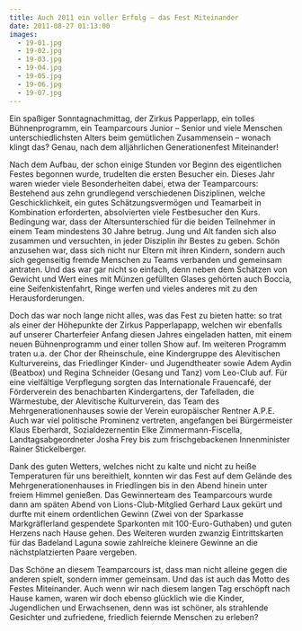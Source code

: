 ```yaml
---
title: Auch 2011 ein voller Erfolg – das Fest Miteinander
date: 2011-08-27 01:13:00
images:
  - 19-01.jpg
  - 19-02.jpg
  - 19-03.jpg
  - 19-04.jpg
  - 19-05.jpg
  - 19-06.jpg
  - 19-07.jpg
---
```


Ein spaßiger Sonntagnachmittag, der Zirkus Papperlapp, ein tolles Bühnenprogramm, ein Teamparcours Junior – Senior und viele Menschen unterschiedlichsten Alters beim gemütlichen Zusammensein – wonach klingt das? Genau, nach dem alljährlichen Generationenfest Miteinander!

Nach dem Aufbau, der schon einige Stunden vor Beginn des eigentlichen Festes begonnen wurde, trudelten die ersten Besucher ein. Dieses Jahr waren wieder viele Besonderheiten dabei, etwa der Teamparcours: Bestehend aus zehn grundlegend verschiedenen Disziplinen, welche Geschicklichkeit, ein gutes Schätzungsvermögen und Teamarbeit in Kombination erforderten, absolvierten viele Festbesucher den Kurs. Bedingung war, dass der Altersunterschied für die beiden Teilnehmer in einem Team mindestens 30 Jahre betrug. Jung und Alt fanden sich also zusammen und versuchten, in jeder Disziplin ihr Bestes zu geben. Schön anzusehen war, dass sich nicht nur Eltern mit ihren Kindern, sondern auch sich gegenseitig fremde Menschen zu Teams verbanden und gemeinsam antraten. Und das war gar nicht so einfach, denn neben dem Schätzen von Gewicht und Wert eines mit Münzen gefüllten Glases gehörten auch Boccia, eine Seifenkistenfahrt, Ringe werfen und vieles anderes mit zu den Herausforderungen.

Doch das war noch lange nicht alles, was das Fest zu bieten hatte: so trat als einer der Höhepunkte der Zirkus Papperlapapp, welchen wir ebenfalls auf unserer Charterfeier Anfang diesen Jahres eingeladen hatten, mit einem neuen Bühnenprogramm und einer tollen Show auf. Im weiteren Programm traten u.a. der Chor der Rheinschule, eine Kindergruppe des Alevitischen Kulturvereins, das Friedlinger Kinder- und Jugendtheater sowie Adem Aydin (Beatbox) und Regina Schneider (Gesang und Tanz) vom Leo-Club auf. Für eine vielfältige Verpflegung sorgten das Internationale Frauencafé, der Förderverein des benachbarten Kindergartens, der Tafelladen, die Wärmestube, der Alevitische Kulturverein, das Team des Mehrgenerationenhauses sowie der Verein europäischer Rentner A.P.E. Auch war viel politische Prominenz vertreten, angefangen bei Bürgermeister Klaus Eberhardt, Sozialdezernentin Elke Zimmermann-Fiscella, Landtagsabgeordneter Josha Frey bis zum frischgebackenen Innenminister Rainer Stickelberger.

Dank des guten Wetters, welches nicht zu kalte und nicht zu heiße Temperaturen für uns bereithielt, konnten wir das Fest auf dem Gelände des Mehrgenerationenhauses in Friedlingen bis in den Abend hinein unter freiem Himmel genießen. Das Gewinnerteam des Teamparcours wurde dann am späten Abend von Lions-Club-Mitglied Gerhard Laux gekürt und durfte mit einem ordentlichen Gewinn (Zwei von der Sparkasse Markgräflerland gespendete Sparkonten mit 100-Euro-Guthaben) und guten Herzens nach Hause gehen. Des Weiteren wurden zwanzig Eintrittskarten für das Badeland Laguna sowie zahlreiche kleinere Gewinne an die nächstplatzierten Paare vergeben.

Das Schöne an diesem Teamparcours ist, dass man nicht alleine gegen die anderen spielt, sondern immer gemeinsam. Und das ist auch das Motto des Festes Miteinander. Auch wenn wir nach diesem langen Tag erschöpft nach Hause kamen, waren wir doch ebenso glücklich wie die Kinder, Jugendlichen und Erwachsenen, denn was ist schöner, als strahlende Gesichter und zufriedene, friedlich feiernde Menschen zu erleben?
